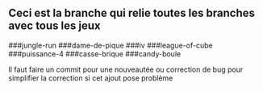 ## Ceci est la branche qui relie toutes les branches avec tous les jeux

###jungle-run
###dame-de-pique
###iv
###league-of-cube
###puissance-4
###casse-brique
###candy-boule

Il faut faire un commit pour une nouveautée ou correction de bug pour simplifier la correction si cet ajout pose problème
